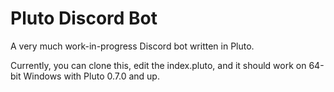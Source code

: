 # Pluto Discord Bot

A very much work-in-progress Discord bot written in Pluto.

Currently, you can clone this, edit the index.pluto, and it should work on 64-bit Windows with Pluto 0.7.0 and up.
